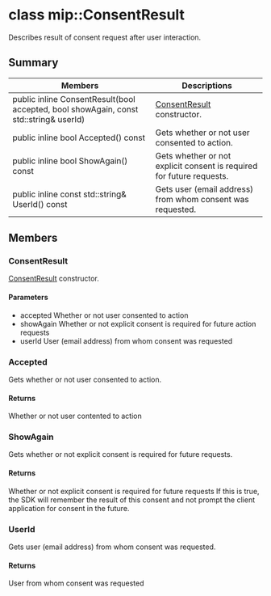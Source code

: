 # class mip::ConsentResult 
Describes result of consent request after user interaction.
  
## Summary
 Members                        | Descriptions                                
--------------------------------|---------------------------------------------
public inline ConsentResult(bool accepted, bool showAgain, const std::string& userId)  |  [ConsentResult](#classmip_1_1_consent_result) constructor.
public inline bool Accepted() const  |  Gets whether or not user consented to action.
public inline bool ShowAgain() const  |  Gets whether or not explicit consent is required for future requests.
public inline const std::string& UserId() const  |  Gets user (email address) from whom consent was requested.
  
## Members
  
### ConsentResult
[ConsentResult](#classmip_1_1_consent_result) constructor.
  
#### Parameters
* accepted Whether or not user consented to action 
* showAgain Whether or not explicit consent is required for future action requests 
* userId User (email address) from whom consent was requested
  
### Accepted
Gets whether or not user consented to action.
  
#### Returns
Whether or not user contented to action
  
### ShowAgain
Gets whether or not explicit consent is required for future requests.
  
#### Returns
Whether or not explicit consent is required for future requests
If this is true, the SDK will remember the result of this consent and not prompt the client application for consent in the future.
  
### UserId
Gets user (email address) from whom consent was requested.
  
#### Returns
User from whom consent was requested